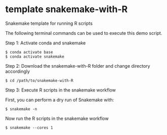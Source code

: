 # template snakemake-with-R
 Snakemake template for running R scripts

The following terminal commands can be used to execute this demo script. 

Step 1: Activate conda and snakemake

```{r eval=FALSE}
$ conda activate base
$ conda activate snakemake
```

Step 2: Download the snakemake-with-R folder and change directory accordingly

```{r eval=FALSE}
$ cd /path/to/snakemake-with-R
```

Step 3: Execute R scripts in the snakemake workflow

First, you can perform a dry run of Snakemake with:

```{r eval=FALSE}
$ snakemake -n
```

Now run the R scripts in the snakemake workflow

```{r eval=FALSE}
$ snakemake --cores 1
```

